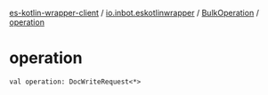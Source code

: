 [es-kotlin-wrapper-client](../../index.md) / [io.inbot.eskotlinwrapper](../index.md) / [BulkOperation](index.md) / [operation](./operation.md)

# operation

`val operation: DocWriteRequest<*>`